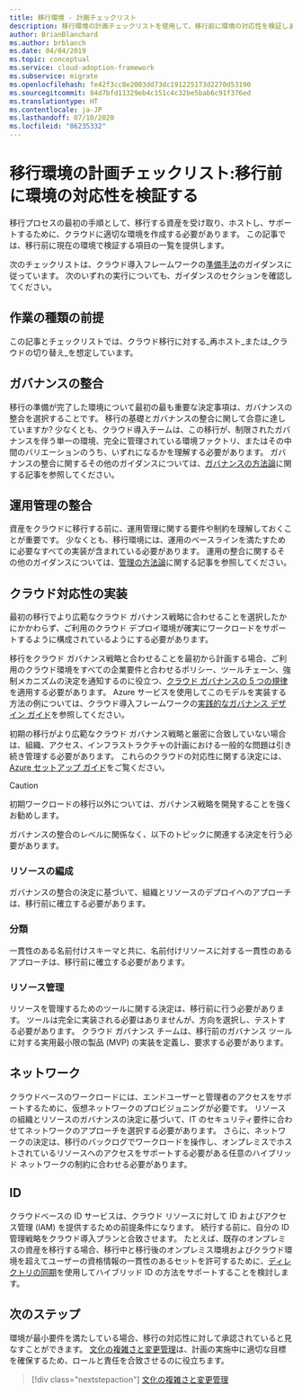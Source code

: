 ```yaml
---
title: 移行環境 - 計画チェックリスト
description: 移行環境の計画チェックリストを使用して、移行前に環境の対応性を検証します。
author: BrianBlanchard
ms.author: brblanch
ms.date: 04/04/2019
ms.topic: conceptual
ms.service: cloud-adoption-framework
ms.subservice: migrate
ms.openlocfilehash: fe42f3cc8e2003dd73dc191225173d2270d53190
ms.sourcegitcommit: 84d7bfd11329eb4c151c4c32be5bab6c91f376ed
ms.translationtype: HT
ms.contentlocale: ja-JP
ms.lasthandoff: 07/10/2020
ms.locfileid: "86235332"
---
```

# <a name="migration-environment-planning-checklist-validate-environmental-readiness-prior-to-migration"></a>移行環境の計画チェックリスト:移行前に環境の対応性を検証する

移行プロセスの最初の手順として、移行する資産を受け取り、ホストし、サポートするために、クラウドに適切な環境を作成する必要があります。 この記事では、移行前に現在の環境で検証する項目の一覧を提供します。

次のチェックリストは、クラウド導入フレームワークの[準備手法](../../../ready/index.md)のガイダンスに従っています。 次のいずれの実行についても、ガイダンスのセクションを確認してください。

## <a name="effort-type-assumption"></a>作業の種類の前提

この記事とチェックリストでは、クラウド移行に対する_再ホスト_または_クラウドの切り替え_を想定しています。

## <a name="governance-alignment"></a>ガバナンスの整合

移行の準備が完了した環境について最初の最も重要な決定事項は、ガバナンスの整合を選択することです。 移行の基礎とガバナンスの整合に関して合意に達していますか? 少なくとも、クラウド導入チームは、この移行が、制限されたガバナンスを伴う単一の環境、完全に管理されている環境ファクトリ、またはその中間のバリエーションのうち、いずれになるかを理解する必要があります。 ガバナンスの整合に関するその他のガイダンスについては、[ガバナンスの方法論](../../../govern/index.md)に関する記事を参照してください。

## <a name="operations-management-alignment"></a>運用管理の整合

資産をクラウドに移行する前に、運用管理に関する要件や制約を理解しておくことが重要です。 少なくとも、移行環境には、運用のベースラインを満たすために必要なすべての実装が含まれている必要があります。 運用の整合に関するその他のガイダンスについては、[管理の方法論](../../../manage/index.md)に関する記事を参照してください。

## <a name="cloud-readiness-implementation"></a>クラウド対応性の実装

最初の移行でより広範なクラウド ガバナンス戦略に合わせることを選択したかにかかわらず、ご利用のクラウド デプロイ環境が確実にワークロードをサポートするように構成されているようにする必要があります。

移行をクラウド ガバナンス戦略と合わせることを最初から計画する場合、ご利用のクラウド環境をすべての企業要件と合わせるポリシー、ツールチェーン、強制メカニズムの決定を通知するのに役立つ、[クラウド ガバナンスの 5 つの規律](../../../govern/governance-disciplines.md)を適用する必要があります。 Azure サービスを使用してこのモデルを実装する方法の例については、クラウド導入フレームワークの[実践的なガバナンス デザイン ガイド](../../../govern/guides/index.md)を参照してください。

初期の移行がより広範なクラウド ガバナンス戦略と厳密に合致していない場合は、組織、アクセス、インフラストラクチャの計画における一般的な問題は引き続き管理する必要があります。 これらのクラウドの対応性に関する決定には、[Azure セットアップ ガイド](../../../ready/azure-setup-guide/index.md)をご覧ください。

> [!CAUTION]
> 初期ワークロードの移行以外については、ガバナンス戦略を開発することを強くお勧めします。

ガバナンスの整合のレベルに関係なく、以下のトピックに関連する決定を行う必要があります。

### <a name="resource-organization"></a>リソースの編成

ガバナンスの整合の決定に基づいて、組織とリソースのデプロイへのアプローチは、移行前に確立する必要があります。

### <a name="nomenclature"></a>分類

一貫性のある名前付けスキーマと共に、名前付けリソースに対する一貫性のあるアプローチは、移行前に確立する必要があります。

### <a name="resource-governance"></a>リソース管理

リソースを管理するためのツールに関する決定は、移行前に行う必要があります。 ツールは完全に実装される必要はありませんが、方向を選択し、テストする必要があります。 クラウド ガバナンス チームは、移行前のガバナンス ツールに対する実用最小限の製品 (MVP) の実装を定義し、要求する必要があります。

## <a name="network"></a>ネットワーク

クラウドベースのワークロードには、エンドユーザーと管理者のアクセスをサポートするために、仮想ネットワークのプロビジョニングが必要です。 リソースの組織とリソースのガバナンスの決定に基づいて、IT のセキュリティ要件に合わせてネットワークのアプローチを選択する必要があります。 さらに、ネットワークの決定は、移行のバックログでワークロードを操作し、オンプレミスでホストされているリソースへのアクセスをサポートする必要がある任意のハイブリッド ネットワークの制約に合わせる必要があります。

## <a name="identity"></a>ID

クラウドベースの ID サービスは、クラウド リソースに対して ID およびアクセス管理 (IAM) を提供するための前提条件になります。 続行する前に、自分の ID 管理戦略をクラウド導入プランと合致させます。 たとえば、既存のオンプレミスの資産を移行する場合、移行中と移行後のオンプレミス環境およびクラウド環境を超えてユーザーの資格情報の一貫性のあるセットを許可するために、[ディレクトリの同期](../../../decision-guides/identity/index.md)を使用してハイブリッド ID の方法をサポートすることを検討します。

## <a name="next-steps"></a>次のステップ

環境が最小要件を満たしている場合、移行の対応性に対して承認されていると見なすことができます。 [文化の複雑さと変更管理](./cultural-complexity.md)は、計画の実施中に適切な目標を確保するため、ロールと責任を合致させるのに役立ちます。

> [!div class="nextstepaction"]
> [文化の複雑さと変更管理](./cultural-complexity.md)
